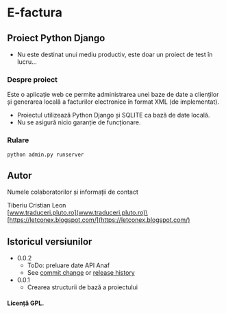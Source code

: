 # E-factura
## Proiect Python Django
* Nu este destinat unui mediu productiv, este doar un proiect de test în lucru...
### Despre proiect
Este o aplicație web ce permite administrarea unei baze de date a clienților și generarea locală a facturilor electronice în format XML (de implementat).
* Proiectul utilizează Python Django și SQLITE ca bază de date locală.
* Nu se asigură nicio garanție de funcționare.

### Rulare

```
python admin.py runserver
```

## Autor
Numele colaboratorilor și informații de contact

Tiberiu Cristian Leon\
[www.traduceri.pluto.ro](www.traduceri.pluto.ro)\
[https://letconex.blogspot.com/](https://letconex.blogspot.com/)

## Istoricul versiunilor 

* 0.0.2
    * ToDo: preluare date API Anaf
    * See [commit change]() or [release history]()
* 0.0.1
    * Crearea structurii de bază a proiectului

#### Licență GPL.